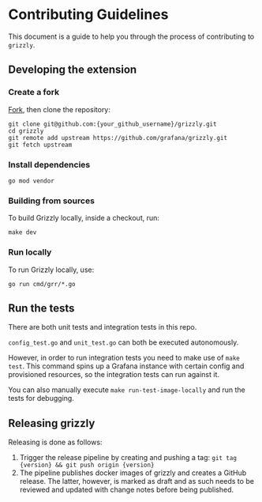 # Contributing Guidelines

This document is a guide to help you through the process of contributing to `grizzly`.

## Developing the extension

### Create a fork

[Fork][fork], then clone the repository:

```shell
git clone git@github.com:{your_github_username}/grizzly.git
cd grizzly
git remote add upstream https://github.com/grafana/grizzly.git
git fetch upstream
```

### Install dependencies

```shell
go mod vendor
```

### Building from sources

To build Grizzly locally, inside a checkout, run:

```shell
make dev
```

### Run locally

To run Grizzly locally, use:

```shell
go run cmd/grr/*.go
```

## Run the tests

There are both unit tests and integration tests in this repo.

`config_test.go` and `unit_test.go` can both be executed autonomously.

However, in order to run integration tests you need to make use of 
`make test`. This command spins up a Grafana instance with certain config 
and provisioned resources, so the integration tests can run against it.

You can also manually execute `make run-test-image-locally` and run the tests
for debugging.

## Releasing grizzly

Releasing is done as follows:

1. Trigger the release pipeline by creating and pushing a tag: `git tag {version} && git push origin {version}`
2. The pipeline publishes docker images of grizzly and creates a GitHub release. The latter, however, is marked as draft and as such needs to be reviewed and updated with change notes before being published.


[fork]: https://github.com/grafana/grizzly/fork
